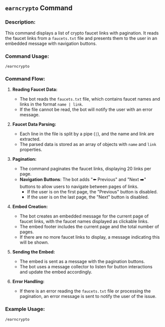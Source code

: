 ## `earncrypto` Command

### Description:
This command displays a list of crypto faucet links with pagination. It reads the faucet links from a `faucets.txt` file and presents them to the user in an embedded message with navigation buttons.

### Command Usage:
`/earncrypto`

### Command Flow:

1. **Reading Faucet Data:**
   - The bot reads the `faucets.txt` file, which contains faucet names and links in the format `name | link`.
   - If the file cannot be read, the bot will notify the user with an error message.

2. **Faucet Data Parsing:**
   - Each line in the file is split by a pipe (`|`), and the name and link are extracted.
   - The parsed data is stored as an array of objects with `name` and `link` properties.

3. **Pagination:**
   - The command paginates the faucet links, displaying 20 links per page.
   - **Navigation Buttons**: The bot adds "⬅️ Previous" and "Next ➡️" buttons to allow users to navigate between pages of links.
     - If the user is on the first page, the "Previous" button is disabled.
     - If the user is on the last page, the "Next" button is disabled.

4. **Embed Creation:**
   - The bot creates an embedded message for the current page of faucet links, with the faucet names displayed as clickable links.
   - The embed footer includes the current page and the total number of pages.
   - If there are no more faucet links to display, a message indicating this will be shown.

5. **Sending the Embed:**
   - The embed is sent as a message with the pagination buttons.
   - The bot uses a message collector to listen for button interactions and update the embed accordingly.

6. **Error Handling:**
   - If there is an error reading the `faucets.txt` file or processing the pagination, an error message is sent to notify the user of the issue.

### Example Usage:
```bash
/earncrypto
```
